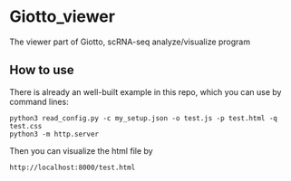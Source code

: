 # Giotto_viewer
The viewer part of Giotto, scRNA-seq analyze/visualize program

## How to use
There is already an well-built example in this repo, which you can use by command lines:
```shell
python3 read_config.py -c my_setup.json -o test.js -p test.html -q test.css
python3 -m http.server
```
Then you can visualize the html file by 
```
http://localhost:8000/test.html
```
